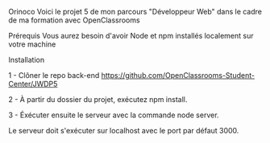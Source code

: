 Orinoco
Voici le projet 5 de mon parcours "Développeur Web" dans le cadre de ma formation avec OpenClassrooms


Prérequis
Vous aurez besoin d'avoir Node et npm installés localement sur votre machine


Installation

1 - Clôner le repo back-end 
https://github.com/OpenClassrooms-Student-Center/JWDP5

2 - À partir du dossier du projet, exécutez npm install. 

3 - Éxécuter ensuite le serveur avec la commande node server.

Le serveur doit s'exécuter sur localhost avec le port par défaut 3000.
